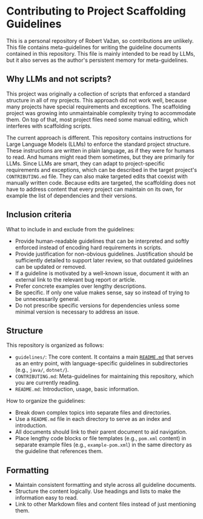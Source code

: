 # Contributing to Project Scaffolding Guidelines

This is a personal repository of Robert Važan, so contributions are unlikely. This file contains meta-guidelines for writing the guideline documents contained in this repository. This file is mainly intended to be read by LLMs, but it also serves as the author's persistent memory for meta-guidelines.

## Why LLMs and not scripts?

This project was originally a collection of scripts that enforced a standard structure in all of my projects. This approach did not work well, because many projects have special requirements and exceptions. The scaffolding project was growing into unmaintainable complexity trying to accommodate them. On top of that, most project files need some manual editing, which interferes with scaffolding scripts.

The current approach is different. This repository contains instructions for Large Language Models (LLMs) to enforce the standard project structure. These instructions are written in plain language, as if they were for humans to read. And humans might read them sometimes, but they are primarily for LLMs. Since LLMs are smart, they can adapt to project-specific requirements and exceptions, which can be described in the target project's `CONTRIBUTING.md` file. They can also make targeted edits that coexist with manually written code. Because edits are targeted, the scaffolding does not have to address content that every project can maintain on its own, for example the list of dependencies and their versions.

## Inclusion criteria

What to include in and exclude from the guidelines:

- Provide human-readable guidelines that can be interpreted and softly enforced instead of encoding hard requirements in scripts.
- Provide justification for non-obvious guidelines. Justification should be sufficiently detailed to support later review, so that outdated guidelines can be updated or removed.
- If a guideline is motivated by a well-known issue, document it with an external link to the relevant bug report or article.
- Prefer concrete examples over lengthy descriptions.
- Be specific. If only one value makes sense, say so instead of trying to be unnecessarily general.
- Do not prescribe specific versions for dependencies unless some minimal version is necessary to address an issue.

## Structure

This repository is organized as follows:

- `guidelines/`: The core content. It contains a main [`README.md`](guidelines/README.md) that serves as an entry point, with language-specific guidelines in subdirectories (e.g., `java/`, `dotnet/`).
- `CONTRIBUTING.md`: Meta-guidelines for maintaining this repository, which you are currently reading.
- `README.md`: Introduction, usage, basic information.

How to organize the guidelines:

- Break down complex topics into separate files and directories.
- Use a `README.md` file in each directory to serve as an index and introduction.
- All documents should link to their parent document to aid navigation.
- Place lengthy code blocks or file templates (e.g., `pom.xml` content) in separate example files (e.g., `example-pom.xml`) in the same directory as the guideline that references them.

## Formatting

- Maintain consistent formatting and style across all guideline documents.
- Structure the content logically. Use headings and lists to make the information easy to read.
- Link to other Markdown files and content files instead of just mentioning them.
